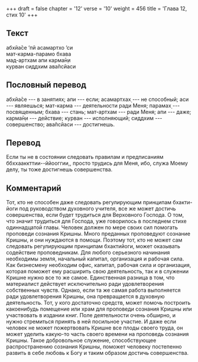 +++
draft = false
chapter = '12'
verse = '10'
weight = 456
title = 'Глава 12, стих 10'
+++
## Текст

абхйа̄се ’пй асамартхо ’си  
мат-карма-парамо бхава  
мад-артхам апи карма̄н̣и  
курван сиддхим ава̄псйаси

## Пословный перевод

абхйа̄се --- в занятиях; апи --- если; асамартхах̣ --- не способный; аси
--- являешься; мат-карма --- деятельности ради Меня; парамах̣ ---
посвященным; бхава --- стань; мат-артхам --- ради Меня; апи --- даже;
карма̄н̣и --- действие; курван --- исполняющий; сиддхим --- совершенство;
ава̄псйаси --- достигнешь.

## Перевод

Если ты не в состоянии следовать правилам и предписаниям
ббххааккттии--ййооггии,, просто трудись для Меня, ибо, служа Моему делу,
ты тоже достигнешь совершенства.

## Комментарий

Тот, кто не способен даже следовать регулирующим принципам бхакти-йоги
под руководством духовного учителя, все же может достичь совершенства,
если будет трудиться для Верховного Господа. О том, что значит трудиться
для Господа, уже говорилось в последнем стихе одиннадцатой главы.
Человек должен по мере своих сил помогать проповеди сознания Кришны.
Много преданных проповедуют сознание Кришны, и они нуждаются в помощи.
Поэтому тот, кто не может сам следовать регулирующим принципам
бхактийоги, может оказывать содействие проповедникам. Для любого
серьезного начинания необходимы земля, начальный капитал, организация и
рабочая сила. Как бизнесмену необходим офис, капитал, рабочая сила и
организация, которая поможет ему расширить свою деятельность, так и в
служении Кришне нужно все то же самое. Единственная разница в том, что
материалист действует исключительно ради удовлетворения собственных
чувств. Однако, если та же самая работа выполняется ради удовлетворения
Кришны, она превращается в духовную деятельность. Тот, у кого достаточно
средств, может помочь построить какоенибудь помещение или храм для
проповеди сознания Кришны или участвовать в издании книг. Поле
деятельности очень обширно, и нужно стремиться принять в ней посильное
участие. И даже если человек не может пожертвовать Кришне все плоды
своего труда, он может уделить какую-то часть своего времени на
проповедь сознания Кришны. Такое добровольное служение, способствующее
распространению сознания Кришны, поможет человеку постепенно развить в
себе любовь к Богу и таким образом достичь совершенства.
